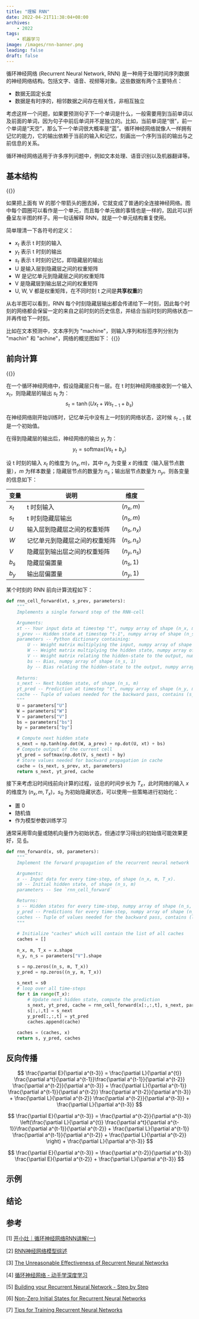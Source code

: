 ```yaml
---
title: "理解 RNN"
date: 2022-04-21T11:38:04+08:00
archives: 
    - 2022
tags:
    - 机器学习
image: /images/rnn-banner.png
leading: false
draft: false
---
```


循环神经网络 (Recurrent Neural Network, RNN) 是一种用于处理时间序列数据的神经网络结构。包括文字、语音、视频等对象。这些数据有两个主要特点：

- 数据无固定长度
- 数据是有时序的，相邻数据之间存在相关性，非相互独立

考虑这样一个问题，如果要预测句子下一个单词是什么，一般需要用到当前单词以及前面的单词，因为句子中前后单词并不是独立的。比如，当前单词是“很”，前一个单词是“天空”，那么下一个单词很大概率是“蓝”。循环神经网络就像人一样拥有记忆的能力，它的输出依赖于当前的输入和记忆，刻画出一个序列当前的输出与之前信息的关系。

循环神经网络适用于许多序列问题中，例如文本处理、语音识别以及机器翻译等。

## 基本结构
{{<cimg src="/images/rnn_scratch.jpg" >}}

如果把上面有 W 的那个带箭头的圈去掉，它就变成了普通的全连接神经网络。图中每个圆圈可以看作是一个单元，而且每个单元做的事情也是一样的，因此可以折叠呈左半图的样子。用一句话解释 RNN，就是一个单元结构重复使用。 

简单理清一下各符号的定义：
- $x_t$ 表示 t 时刻的输入
- $y_t$ 表示 t 时刻的输出
- $s_t$ 表示 t 时刻的记忆，即隐藏层的输出
- U 是输入层到隐藏层之间的权重矩阵
- W 是记忆单元到隐藏层之间的权重矩阵
- V 是隐藏层到输出层之间的权重矩阵
- U, W, V 都是权重矩阵，在不同时刻 t 之间是**共享权重**的

从右半图可以看到，RNN 每个时刻隐藏层输出都会传递给下一时刻，因此每个时刻的网络都会保留一定的来自之前时刻的历史信息，并结合当前时刻的网络状态一并再传给下一时刻。

比如在文本预测中，文本序列为 "machine"，则输入序列和标签序列分别为 "machin" 和 "achine"，网络的概览图如下：
{{<cimg src="/images/rnn-train.svg" >}}

## 前向计算
{{<cimg src="/images/rnn-step-forward.png" height=300 >}}

在一个循环神经网络中，假设隐藏层只有一层。在 t 时刻神经网络接收到一个输入 $x_t$，则隐藏层的输出 $s_t$ 为：
$$
s_t = \tanh(Ux_t + Ws_{t-1} + b_s)
$$

在神经网络刚开始训练时，记忆单元中没有上一时刻的网络状态，这时候 $s_{t-1}$ 就是一个初始值。

在得到隐藏层的输出后，神经网络的输出 $y_t$ 为：
$$
y_t = \mathrm{softmax}(Vs_t + b_y)
$$

设 t 时刻的输入 $x_t$ 的维度为 $(n_x, m)$，其中 $n_x$ 为变量 $x$ 的维度（输入层节点数量），$m$ 为样本数量；隐藏层节点的数量为 $n_s$；输出层节点数量为 $n_y$。则各变量的信息如下：

| 变量  | 说明                           | 维度         |
| ----- | ------------------------------ | ------------ |
| $x_t$ | t 时刻输入                   | $(n_x, m)$   |
| $s_t$ | t 时刻隐藏层输出             | $(n_s, m)$   |
| $U$   | 输入层到隐藏层之间的权重矩阵   | $(n_s, n_x)$ |
| $W$   | 记忆单元到隐藏层之间的权重矩阵 | $(n_s, n_s)$ |
| $V$   | 隐藏层到输出层之间的权重矩阵   | $(n_y, n_s)$ |
| $b_s$ | 隐藏层偏置量                   | $(n_s, 1)$   |
| $b_y$ | 输出层偏置量                   | $(n_y, 1)$   |

某个时刻的 RNN 前向计算流程如下：

```python
def rnn_cell_forward(xt, s_prev, parameters):
    """
    Implements a single forward step of the RNN-cell

    Arguments:
    xt -- Your input data at timestep "t", numpy array of shape (n_x, m).
    s_prev -- Hidden state at timestep "t-1", numpy array of shape (n_s, m)
    parameters -- Python dictionary containing:
        U -- Weight matrix multiplying the input, numpy array of shape (n_s, n_x)
        W -- Weight matrix multiplying the hidden state, numpy array of shape (n_s, n_s)
        V -- Weight matrix relating the hidden-state to the output, numpy array of shape (n_y, n_s)
        bs -- Bias, numpy array of shape (n_s, 1)
        by -- Bias relating the hidden-state to the output, numpy array of shape (n_y, 1)
    
    Returns:
    s_next -- Next hidden state, of shape (n_s, m)
    yt_pred -- Prediction at timestep "t", numpy array of shape (n_y, m)
    cache -- Tuple of values needed for the backward pass, contains (s_next, s_prev, xt, parameters)
    """
    U = parameters["U"]
    W = parameters["W"]
    V = parameters["V"]
    bs = parameters["bs"]
    by = parameters["by"]

    # Compute next hidden state
    s_next = np.tanh(np.dot(W, a_prev) + np.dot(U, xt) + bs)
    # Compute output of the current cell
    yt_pred = softmax(np.dot(V, s_next) + by)
    # Store values needed for backward propagation in cache
    cache = (s_next, s_prev, xt, parameters)
    return s_next, yt_pred, cache
```

接下来考虑沿时间线前向计算的过程，设总的时间步长为 $T_x$，此时网络的输入 $x$ 的维度为 $(n_x, m, T_x)$，$s_0$ 为初始隐藏状态，可以使用一些策略进行初始化：
- 置 0
- 随机值
- 作为模型参数训练学习

通常采用零向量或随机向量作为初始状态，但通过学习得出的初始值可能效果更好，见 [6]。

```python
def rnn_forward(x, s0, parameters):
    """
    Implement the forward propagation of the recurrent neural network

    Arguments:
    x -- Input data for every time-step, of shape (n_x, m, T_x).
    s0 -- Initial hidden state, of shape (n_s, m)
    parameters -- See `rnn_cell_forward`

    Returns:
    s -- Hidden states for every time-step, numpy array of shape (n_s, m, T_x)
    y_pred -- Predictions for every time-step, numpy array of shape (n_y, m, T_x)
    caches -- Tuple of values needed for the backward pass, contains (list of caches, x)
    """
    
    # Initialize "caches" which will contain the list of all caches
    caches = []
    
    n_x, m, T_x = x.shape
    n_y, n_s = parameters["V"].shape

    s = np.zeros((n_s, m, T_x))
    y_pred = np.zeros((n_y, m, T_x))
    
    s_next = s0
    # loop over all time-steps
    for t in range(T_x):
        # Update next hidden state, compute the prediction
        s_next, yt_pred, cache = rnn_cell_forward(x[:,:,t], s_next, parameters)
        s[:,:,t] = s_next
        y_pred[:,:,t] = yt_pred
        caches.append(cache)
            
    caches = (caches, x)
    return s, y_pred, caches
```

## 反向传播

$$
\frac{\partial E}{\partial a^{t-3}} = \frac{\partial L}{\partial a^{t}}
\frac{\partial a^t}{\partial a^{t-1}}\frac{\partial a^{t-1}}{\partial a^{t-2}}
\frac{\partial a^{t-2}}{\partial a^{t-3}} + \frac{\partial L}{\partial a^{t-1}}
\frac{\partial a^{t-1}}{\partial a^{t-2}}
\frac{\partial a^{t-2}}{\partial a^{t-3}} +
\frac{\partial L}{\partial a^{t-2}}
\frac{\partial a^{t-2}}{\partial a^{t-3}} +
\frac{\partial L}{\partial a^{t-3}}
$$

$$
\frac{\partial E}{\partial a^{t-3}} = \frac{\partial a^{t-2}}{\partial a^{t-3}} \left(\frac{\partial L}{\partial a^{t}}
\frac{\partial a^t}{\partial a^{t-1}}\frac{\partial a^{t-1}}{\partial a^{t-2}} +
\frac{\partial L}{\partial a^{t-1}}
\frac{\partial a^{t-1}}{\partial a^{t-2}} +
\frac{\partial L}{\partial a^{t-2}}
\right) + \frac{\partial L}{\partial a^{t-3}}
$$

$$
\frac{\partial E}{\partial a^{t-3}} = \frac{\partial a^{t-2}}{\partial a^{t-3}} \frac{\partial E}{\partial a^{t-2}} + \frac{\partial L}{\partial a^{t-3}}
$$


## 示例

## 结论

## 参考

[1] [开小灶｜循环神经网络RNN讲解(一)](https://www.bilibili.com/read/cv15812073)

[2] [RNN神经网络模型综述](https://mp.weixin.qq.com/s?__biz=MzAxMjMwODMyMQ==&mid=2456338385&idx=1&sn=8e9194c87d3ac6f9134c112b28724e0c&chksm=8c2fc5dfbb584cc9dddbcaea7da777157437f59637f189f2d40f76606c4f52be4b886973bf91&scene=21#wechat_redirect)

[3] [The Unreasonable Effectiveness of Recurrent Neural Networks](http://karpathy.github.io/2015/05/21/rnn-effectiveness/)

[4] [循环神经网络 - 动手学深度学习](https://zh.d2l.ai/chapter_recurrent-neural-networks/rnn.html)

[5] [Building your Recurrent Neural Network - Step by Step](https://datascience-enthusiast.com/DL/Building_a_Recurrent_Neural_Network-Step_by_Step_v1.html)

[6]: https://r2rt.com/non-zero-initial-states-for-recurrent-neural-networks.html

\[6\] [Non-Zero Initial States for Recurrent Neural Networks][6]

[7] [Tips for Training Recurrent Neural Networks](https://danijar.com/tips-for-training-recurrent-neural-networks/)

